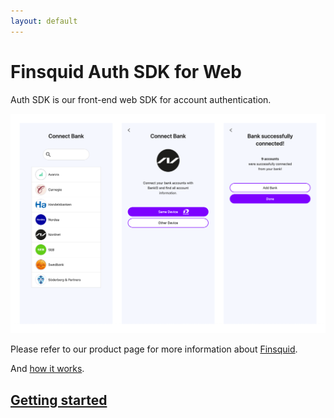 ```yaml
---
layout: default
---
```


# Finsquid Auth SDK for Web

Auth SDK is our front-end web SDK for account authentication.

![ Auth SDK Preview ](./images/01.png)

Please refer to our product page for more information about [Finsquid](https://www.finsquid.io).

And [how it works](https://www.finsquid.io/how-it-works).

## [Getting started](getting-started.html)
